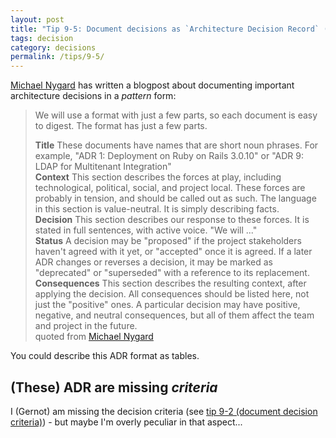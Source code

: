```yaml
---
layout: post
title: "Tip 9-5: Document decisions as `Architecture Decision Record` (ADR)!"
tags: decision
category: decisions
permalink: /tips/9-5/
---
```



[Michael Nygard](http://thinkrelevance.com/blog/2011/11/15/documenting-architecture-decisions) has written
a blogpost about documenting important architecture decisions in a _pattern_ form:

>We will use a format with just a few parts, so each document is easy to digest. The format has just a few parts.
>
>**Title** These documents have names that are short noun phrases. For example, "ADR 1: Deployment on Ruby on Rails 3.0.10" or "ADR 9: LDAP for Multitenant Integration"<br>
>**Context** This section describes the forces at play, including technological, political, social, and project local. These forces are probably in tension, and should be called out as such. The language in this section is value-neutral. It is simply describing facts.<br>
>**Decision** This section describes our response to these forces. It is stated in full sentences, with active voice. "We will ..."<br>
>**Status** A decision may be "proposed" if the project stakeholders haven't agreed with it yet, or "accepted" once it is agreed. If a later ADR changes or reverses a decision, it may be marked as "deprecated" or "superseded" with a reference to its replacement.<br>
>**Consequences** This section describes the resulting context, after applying the decision. All consequences should be listed here, not just the "positive" ones. A particular decision may have positive, negative, and neutral consequences, but all of them affect the team and project in the future.<br>
quoted from [Michael Nygard](http://thinkrelevance.com/blog/2011/11/15/documenting-architecture-decisions)

You could describe this ADR format as tables.

## (These) ADR are missing _criteria_

I (Gernot) am missing the decision criteria (see [tip 9-2 (document decision criteria)](/tips/9-2)) - but maybe
I'm overly peculiar in that aspect...
